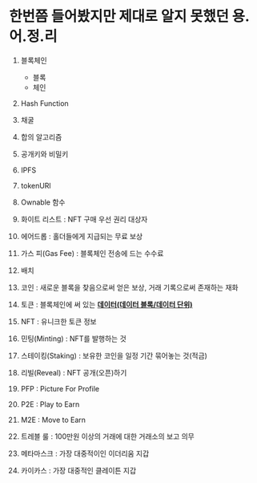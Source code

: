 # 한번쯤 들어봤지만 제대로 알지 못했던 용.어.정.리

1. 블록체인
   - 블록
   - 체인

2. Hash Function

3. 채굴

4. 합의 알고리즘

5. 공개키와 비밀키

6. IPFS 

7. tokenURl

8. Ownable 함수

9. 화이트 리스트 : NFT 구매 우선 권리 대상자

10. 에어드롭 : 홀더들에게 지급되는 무료 보상

11. 가스 피(Gas Fee) : 블록체인 전송에 드는 수수료

12. 배치

13. 코인 : 새로운 블록을 찾음으로써 얻은 보상, 거래 기록으로써 존재하는 재화

14. 토큰 : 블록체인에 써 있는 **<u>데이터(데이터 블록/데이터 단위)</u>**

15. NFT : 유니크한 토큰 정보

16. 민팅(Minting) : NFT를 발행하는 것

17. 스테이킹(Staking) : 보유한 코인을 일정 기간 묶어놓는 것(적금)

18. 리빌(Reveal) : NFT 공개(오픈)하기

19. PFP : Picture For Profile

20. P2E : Play to Earn

21. M2E : Move to Earn

22. 트레블 룰 : 100만원 이상의 거래에 대한 거래소의 보고 의무

23. 메타마스크 : 가장 대중적이인 이더리움 지갑

24. 카이카스 : 가장 대중적인 클레이튼 지갑

    
